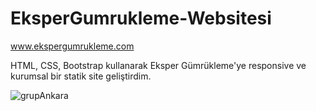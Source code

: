 # EksperGumrukleme-Websitesi
www.ekspergumrukleme.com

HTML, CSS, Bootstrap kullanarak Eksper Gümrükleme'ye responsive ve kurumsal bir statik site geliştirdim.

![grupAnkara](https://i.hizliresim.com/oCbN9t.png)
